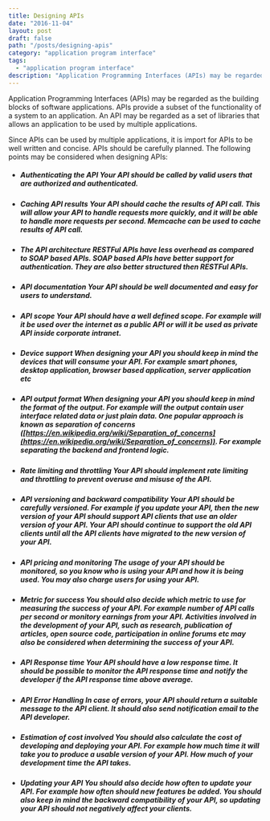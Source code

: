 ```yaml
---
title: Designing APIs
date: "2016-11-04"
layout: post
draft: false
path: "/posts/designing-apis"
category: "application program interface"
tags:
  - "application program interface"
description: "Application Programming Interfaces (APIs) may be regarded as the building blocks of software applications. APIs provide a subset of the functionality of a system to an application. An API may be regarded as a set of libraries that allows an application to be used by multiple applications."
---
```


Application Programming Interfaces (APIs) may be regarded as the building blocks of software applications. APIs provide a subset of the functionality of a system to an application. An API may be regarded as a set of libraries that allows an application to be used by multiple applications.

Since APIs can be used by multiple applications, it is import for APIs to be well written and concise. APIs should be carefully planned. The following points may be considered when designing APIs:

* ##### Authenticating the API Your API should be called by valid users that are authorized and authenticated.
* ##### Caching API results Your API should cache the results of API call. This will allow your API to handle requests more quickly, and it will be able to handle more requests per second. Memcache can be used to cache results of API call.
* ##### The API architecture RESTFul APIs have less overhead as compared to SOAP based APIs. SOAP based APIs have better support for authentication. They are also better structured then RESTFul APIs.
* ##### API documentation Your API should be well documented and easy for users to understand.
* ##### API scope Your API should have a well defined scope. For example will it be used over the internet as a public API or will it be used as private API inside corporate intranet.
* ##### Device support When designing your API you should keep in mind the devices that will consume your API. For example smart phones, desktop application, browser based application, server application etc
* ##### API output format When designing your API you should keep in mind the format of the output. For example will the output contain user interface related data or just plain data. One popular approach is known as separation of concerns ([https://en.wikipedia.org/wiki/Separation_of_concerns](https://en.wikipedia.org/wiki/Separation_of_concerns)). For example separating the backend and frontend logic.

* ##### Rate limiting and throttling Your API should implement rate limiting and throttling to prevent overuse and misuse of the API.
* ##### API versioning and backward compatibility Your API should be carefully versioned. For example if you update your API, then the new version of your API should support API clients that use an older version of your API. Your API should continue to support the old API clients until all the API clients have migrated to the new version of your API.
* ##### API pricing and monitoring The usage of your API should be monitored, so you know who is using your API and how it is being used. You may also charge users for using your API.
* ##### Metric for success You should also decide which metric to use for measuring the success of your API. For example number of API calls per second or monitory earnings from your API. Activities involved in the development of your API, such as research, publication of articles, open source code, participation in online forums etc may also be considered when determining the success of your API.
* ##### API Response time Your API should have a low response time. It should be possible to monitor the API response time and notify the developer if the API response time above average.
* ##### API Error Handling In case of errors, your API should return a suitable message to the API client. It should also send notification email to the API developer.
* ##### Estimation of cost involved You should also calculate the cost of developing and deploying your API. For example how much time it will take you to produce a usable version of your API. How much of your development time the API takes.
* ##### Updating your API You should also decide how often to update your API. For example how often should new features be added. You should also keep in mind the backward compatibility of your API, so updating your API should not negatively affect your clients.
